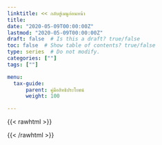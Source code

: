 ```yaml
---
linktitle: << กลับสู่เมนูก่อนหน้า
title: 
date: "2020-05-09T00:00:00Z"
lastmod: "2020-05-09T00:00:00Z"
draft: false  # Is this a draft? true/false
toc: false  # Show table of contents? true/false
type: series  # Do not modify.
categories: [""]
tags: [""]

menu:
  tax-guide:
      parent: คู่มือสิทธิประโยชน์
      weight: 100

---
```


{{< rawhtml >}}
<script>

location.replace("/KM/customs/pages/tax-inc/")
</script>

{{< /rawhtml >}}
